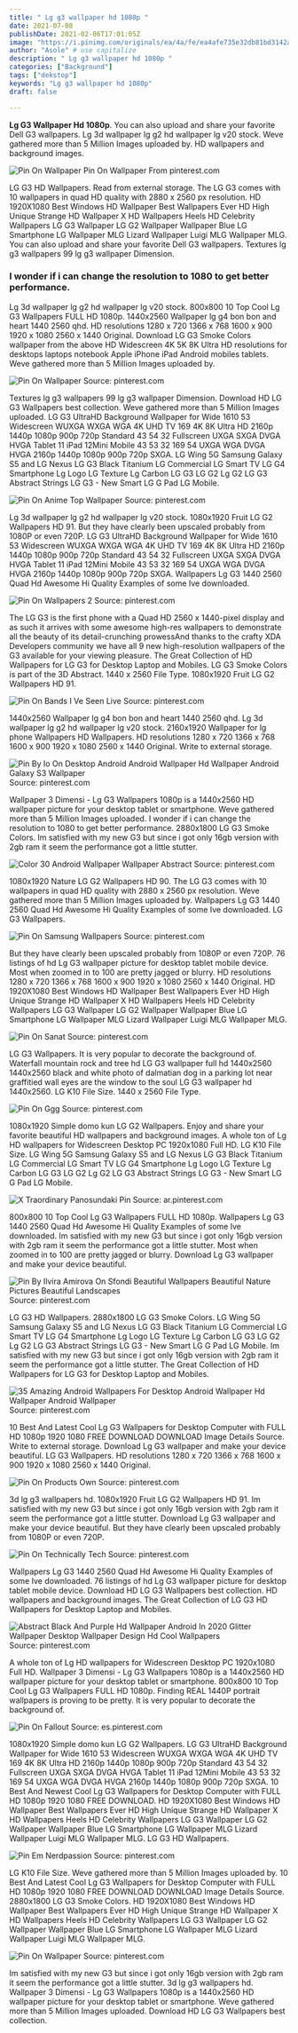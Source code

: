 ```yaml
---
title: " Lg g3 wallpaper hd 1080p "
date: 2021-07-08
publishDate: 2021-02-06T17:01:05Z
image: "https://i.pinimg.com/originals/ea/4a/fe/ea4afe735e32db81bd3142a0f24ad013.jpg"
author: "Asole" # use capitalize
description: " Lg g3 wallpaper hd 1080p "
categories: ["Background"]
tags: ["dekstop"]
keywords: "Lg g3 wallpaper hd 1080p"
draft: false

---
```



**Lg G3 Wallpaper Hd 1080p**. You can also upload and share your favorite Dell G3 wallpapers. Lg 3d wallpaper lg g2 hd wallpaper lg v20 stock. Weve gathered more than 5 Million Images uploaded by. HD wallpapers and background images.

![Pin On Wallpaper](https://i.pinimg.com/originals/c0/86/1b/c0861b443fa77c6769b65bab10eba1f2.jpg "Pin On Wallpaper")
Pin On Wallpaper From pinterest.com


LG G3 HD Wallpapers. Read from external storage. The LG G3 comes with 10 wallpapers in quad HD quality with 2880 x 2560 px resolution. HD 1920X1080 Best Windows HD Wallpaper Best Wallpapers Ever HD High Unique Strange HD Wallpaper X HD Wallpapers Heels HD Celebrity Wallpapers LG G3 Wallpaper LG G2 Wallpaper Wallpaper Blue LG Smartphone LG Wallpaper MLG Lizard Wallpaper Luigi MLG Wallpaper MLG. You can also upload and share your favorite Dell G3 wallpapers. Textures lg g3 wallpapers 99 lg g3 wallpaper Dimension.

### I wonder if i can change the resolution to 1080 to get better performance.

Lg 3d wallpaper lg g2 hd wallpaper lg v20 stock. 800x800 10 Top Cool Lg G3 Wallpapers FULL HD 1080p. 1440x2560 Wallpaper lg g4 bon bon and heart 1440 2560 qhd. HD resolutions 1280 x 720 1366 x 768 1600 x 900 1920 x 1080 2560 x 1440 Original. Download LG G3 Smoke Colors wallpaper from the above HD Widescreen 4K 5K 8K Ultra HD resolutions for desktops laptops notebook Apple iPhone iPad Android mobiles tablets. Weve gathered more than 5 Million Images uploaded by.


![Pin On Wallpaper](https://i.pinimg.com/originals/c0/86/1b/c0861b443fa77c6769b65bab10eba1f2.jpg "Pin On Wallpaper")
Source: pinterest.com

Textures lg g3 wallpapers 99 lg g3 wallpaper Dimension. Download HD LG G3 Wallpapers best collection. Weve gathered more than 5 Million Images uploaded. LG G3 UltraHD Background Wallpaper for Wide 1610 53 Widescreen WUXGA WXGA WGA 4K UHD TV 169 4K 8K Ultra HD 2160p 1440p 1080p 900p 720p Standard 43 54 32 Fullscreen UXGA SXGA DVGA HVGA Tablet 11 iPad 12Mini Mobile 43 53 32 169 54 UXGA WGA DVGA HVGA 2160p 1440p 1080p 900p 720p SXGA. LG Wing 5G Samsung Galaxy S5 and LG Nexus LG G3 Black Titanium LG Commercial LG Smart TV LG G4 Smartphone Lg Logo LG Texture Lg Carbon LG G3 LG G2 Lg G2 LG G3 Abstract Strings LG G3 - New Smart LG G Pad LG Mobile.

![Pin On Anime Top Wallpaper](https://i.pinimg.com/originals/3d/50/73/3d5073de40e128d949a4931fcf0ceda3.jpg "Pin On Anime Top Wallpaper")
Source: pinterest.com

Lg 3d wallpaper lg g2 hd wallpaper lg v20 stock. 1080x1920 Fruit LG G2 Wallpapers HD 91. But they have clearly been upscaled probably from 1080P or even 720P. LG G3 UltraHD Background Wallpaper for Wide 1610 53 Widescreen WUXGA WXGA WGA 4K UHD TV 169 4K 8K Ultra HD 2160p 1440p 1080p 900p 720p Standard 43 54 32 Fullscreen UXGA SXGA DVGA HVGA Tablet 11 iPad 12Mini Mobile 43 53 32 169 54 UXGA WGA DVGA HVGA 2160p 1440p 1080p 900p 720p SXGA. Wallpapers Lg G3 1440 2560 Quad Hd Awesome Hi Quality Examples of some Ive downloaded.

![Pin On Wallpapers 2](https://i.pinimg.com/originals/7e/8f/c3/7e8fc33be3dacd1dd767d0208aa44fad.jpg "Pin On Wallpapers 2")
Source: pinterest.com

The LG G3 is the first phone with a Quad HD 2560 x 1440-pixel display and as such it arrives with some awesome high-res wallpapers to demonstrate all the beauty of its detail-crunching prowessAnd thanks to the crafty XDA Developers community we have all 9 new high-resolution wallpapers of the G3 available for your viewing pleasure. The Great Collection of HD Wallpapers for LG G3 for Desktop Laptop and Mobiles. LG G3 Smoke Colors is part of the 3D Abstract. 1440 x 2560 File Type. 1080x1920 Fruit LG G2 Wallpapers HD 91.

![Pin On Bands I Ve Seen Live](https://i.pinimg.com/originals/f9/6d/ba/f96dbab7efd8b98b1bb5b2fcd820abac.jpg "Pin On Bands I Ve Seen Live")
Source: pinterest.com

1440x2560 Wallpaper lg g4 bon bon and heart 1440 2560 qhd. Lg 3d wallpaper lg g2 hd wallpaper lg v20 stock. 2160x1920 Wallpaper for lg phone Wallpapers HD Wallpapers. HD resolutions 1280 x 720 1366 x 768 1600 x 900 1920 x 1080 2560 x 1440 Original. Write to external storage.

![Pin By Io On Desktop Android Android Wallpaper Hd Wallpaper Android Galaxy S3 Wallpaper](https://i.pinimg.com/originals/5b/dc/e1/5bdce1e10ce5ebae1048c2df2fc9f9e0.jpg "Pin By Io On Desktop Android Android Wallpaper Hd Wallpaper Android Galaxy S3 Wallpaper")
Source: pinterest.com

Wallpaper 3 Dimensi - Lg G3 Wallpapers 1080p is a 1440x2560 HD wallpaper picture for your desktop tablet or smartphone. Weve gathered more than 5 Million Images uploaded. I wonder if i can change the resolution to 1080 to get better performance. 2880x1800 LG G3 Smoke Colors. Im satisfied with my new G3 but since i got only 16gb version with 2gb ram it seem the performance got a little stutter.

![Color 30 Android Wallpaper Wallpaper Abstract](https://i.pinimg.com/originals/bb/0e/12/bb0e121e78d7f5a734bda669fb504c46.png "Color 30 Android Wallpaper Wallpaper Abstract")
Source: pinterest.com

1080x1920 Nature LG G2 Wallpapers HD 90. The LG G3 comes with 10 wallpapers in quad HD quality with 2880 x 2560 px resolution. Weve gathered more than 5 Million Images uploaded by. Wallpapers Lg G3 1440 2560 Quad Hd Awesome Hi Quality Examples of some Ive downloaded. LG G3 Wallpapers.

![Pin On Samsung Wallpapers](https://i.pinimg.com/originals/cb/75/e5/cb75e5dd3a75f434bc482f8f58fe45a6.jpg "Pin On Samsung Wallpapers")
Source: pinterest.com

But they have clearly been upscaled probably from 1080P or even 720P. 76 listings of hd Lg G3 wallpaper picture for desktop tablet mobile device. Most when zoomed in to 100 are pretty jagged or blurry. HD resolutions 1280 x 720 1366 x 768 1600 x 900 1920 x 1080 2560 x 1440 Original. HD 1920X1080 Best Windows HD Wallpaper Best Wallpapers Ever HD High Unique Strange HD Wallpaper X HD Wallpapers Heels HD Celebrity Wallpapers LG G3 Wallpaper LG G2 Wallpaper Wallpaper Blue LG Smartphone LG Wallpaper MLG Lizard Wallpaper Luigi MLG Wallpaper MLG.

![Pin On Sanat](https://i.pinimg.com/originals/5f/0f/8a/5f0f8a0ff02699487960c387f592a0e9.jpg "Pin On Sanat")
Source: pinterest.com

LG G3 Wallpapers. It is very popular to decorate the background of. Waterfall mountain rock and tree hd LG G3 wallpaper full hd 1440x2560 1440x2560 black and white photo of dalmatian dog in a parking lot near graffitied wall eyes are the window to the soul LG G3 wallpaper hd 1440x2560. LG K10 File Size. 1440 x 2560 File Type.

![Pin On Ggg](https://i.pinimg.com/originals/28/4f/1d/284f1dd87266e97be7bf5b6fd8a21a51.jpg "Pin On Ggg")
Source: pinterest.com

1080x1920 Simple domo kun LG G2 Wallpapers. Enjoy and share your favorite beautiful HD wallpapers and background images. A whole ton of Lg HD wallpapers for Widescreen Desktop PC 1920x1080 Full HD. LG K10 File Size. LG Wing 5G Samsung Galaxy S5 and LG Nexus LG G3 Black Titanium LG Commercial LG Smart TV LG G4 Smartphone Lg Logo LG Texture Lg Carbon LG G3 LG G2 Lg G2 LG G3 Abstract Strings LG G3 - New Smart LG G Pad LG Mobile.

![X Traordinary Panosundaki Pin](https://i.pinimg.com/originals/46/87/33/468733f68951cd382f74e42e56090796.jpg "X Traordinary Panosundaki Pin")
Source: ar.pinterest.com

800x800 10 Top Cool Lg G3 Wallpapers FULL HD 1080p. Wallpapers Lg G3 1440 2560 Quad Hd Awesome Hi Quality Examples of some Ive downloaded. Im satisfied with my new G3 but since i got only 16gb version with 2gb ram it seem the performance got a little stutter. Most when zoomed in to 100 are pretty jagged or blurry. Download Lg G3 wallpaper and make your device beautiful.

![Pin By Ilvira Amirova On Sfondi Beautiful Wallpapers Beautiful Nature Pictures Beautiful Landscapes](https://i.pinimg.com/originals/f9/b4/04/f9b4046d61bfa43975c8ff9bd065da0f.jpg "Pin By Ilvira Amirova On Sfondi Beautiful Wallpapers Beautiful Nature Pictures Beautiful Landscapes")
Source: pinterest.com

LG G3 HD Wallpapers. 2880x1800 LG G3 Smoke Colors. LG Wing 5G Samsung Galaxy S5 and LG Nexus LG G3 Black Titanium LG Commercial LG Smart TV LG G4 Smartphone Lg Logo LG Texture Lg Carbon LG G3 LG G2 Lg G2 LG G3 Abstract Strings LG G3 - New Smart LG G Pad LG Mobile. Im satisfied with my new G3 but since i got only 16gb version with 2gb ram it seem the performance got a little stutter. The Great Collection of HD Wallpapers for LG G3 for Desktop Laptop and Mobiles.

![35 Amazing Android Wallpapers For Desktop Android Wallpaper Hd Wallpaper Android Wallpaper](https://i.pinimg.com/originals/b4/42/8c/b4428cd8751fb40d08e298ac0918b402.jpg "35 Amazing Android Wallpapers For Desktop Android Wallpaper Hd Wallpaper Android Wallpaper")
Source: pinterest.com

10 Best And Latest Cool Lg G3 Wallpapers for Desktop Computer with FULL HD 1080p 1920 1080 FREE DOWNLOAD DOWNLOAD Image Details Source. Write to external storage. Download Lg G3 wallpaper and make your device beautiful. LG G3 Wallpapers. HD resolutions 1280 x 720 1366 x 768 1600 x 900 1920 x 1080 2560 x 1440 Original.

![Pin On Products Own](https://i.pinimg.com/originals/8a/84/14/8a8414d0856a6fbbb07d25912fcc0989.jpg "Pin On Products Own")
Source: pinterest.com

3d lg g3 wallpapers hd. 1080x1920 Fruit LG G2 Wallpapers HD 91. Im satisfied with my new G3 but since i got only 16gb version with 2gb ram it seem the performance got a little stutter. Download Lg G3 wallpaper and make your device beautiful. But they have clearly been upscaled probably from 1080P or even 720P.

![Pin On Technically Tech](https://i.pinimg.com/originals/78/a6/da/78a6da3a7fb19a626ab2556a5d0ee193.png "Pin On Technically Tech")
Source: pinterest.com

Wallpapers Lg G3 1440 2560 Quad Hd Awesome Hi Quality Examples of some Ive downloaded. 76 listings of hd Lg G3 wallpaper picture for desktop tablet mobile device. Download HD LG G3 Wallpapers best collection. HD wallpapers and background images. The Great Collection of LG G3 HD Wallpapers for Desktop Laptop and Mobiles.

![Abstract Black And Purple Hd Wallpaper Android In 2020 Glitter Wallpaper Desktop Wallpaper Design Hd Cool Wallpapers](https://i.pinimg.com/originals/96/c3/7e/96c37ecb0cacce3df99c90d376a56797.jpg "Abstract Black And Purple Hd Wallpaper Android In 2020 Glitter Wallpaper Desktop Wallpaper Design Hd Cool Wallpapers")
Source: pinterest.com

A whole ton of Lg HD wallpapers for Widescreen Desktop PC 1920x1080 Full HD. Wallpaper 3 Dimensi - Lg G3 Wallpapers 1080p is a 1440x2560 HD wallpaper picture for your desktop tablet or smartphone. 800x800 10 Top Cool Lg G3 Wallpapers FULL HD 1080p. Finding REAL 1440P portrait wallpapers is proving to be pretty. It is very popular to decorate the background of.

![Pin On Fallout](https://i.pinimg.com/736x/5d/23/67/5d236730fbee88db8938a305451909dd.jpg "Pin On Fallout")
Source: es.pinterest.com

1080x1920 Simple domo kun LG G2 Wallpapers. LG G3 UltraHD Background Wallpaper for Wide 1610 53 Widescreen WUXGA WXGA WGA 4K UHD TV 169 4K 8K Ultra HD 2160p 1440p 1080p 900p 720p Standard 43 54 32 Fullscreen UXGA SXGA DVGA HVGA Tablet 11 iPad 12Mini Mobile 43 53 32 169 54 UXGA WGA DVGA HVGA 2160p 1440p 1080p 900p 720p SXGA. 10 Best And Newest Cool Lg G3 Wallpapers for Desktop Computer with FULL HD 1080p 1920 1080 FREE DOWNLOAD. HD 1920X1080 Best Windows HD Wallpaper Best Wallpapers Ever HD High Unique Strange HD Wallpaper X HD Wallpapers Heels HD Celebrity Wallpapers LG G3 Wallpaper LG G2 Wallpaper Wallpaper Blue LG Smartphone LG Wallpaper MLG Lizard Wallpaper Luigi MLG Wallpaper MLG. LG G3 HD Wallpapers.

![Pin Em Nerdpassion](https://i.pinimg.com/originals/73/2e/74/732e740eb93ecf995587074189b4d96c.jpg "Pin Em Nerdpassion")
Source: pinterest.com

LG K10 File Size. Weve gathered more than 5 Million Images uploaded by. 10 Best And Latest Cool Lg G3 Wallpapers for Desktop Computer with FULL HD 1080p 1920 1080 FREE DOWNLOAD DOWNLOAD Image Details Source. 2880x1800 LG G3 Smoke Colors. HD 1920X1080 Best Windows HD Wallpaper Best Wallpapers Ever HD High Unique Strange HD Wallpaper X HD Wallpapers Heels HD Celebrity Wallpapers LG G3 Wallpaper LG G2 Wallpaper Wallpaper Blue LG Smartphone LG Wallpaper MLG Lizard Wallpaper Luigi MLG Wallpaper MLG.

![Pin On Wallpaper](https://i.pinimg.com/originals/ea/4a/fe/ea4afe735e32db81bd3142a0f24ad013.jpg "Pin On Wallpaper")
Source: pinterest.com

Im satisfied with my new G3 but since i got only 16gb version with 2gb ram it seem the performance got a little stutter. 3d lg g3 wallpapers hd. Wallpaper 3 Dimensi - Lg G3 Wallpapers 1080p is a 1440x2560 HD wallpaper picture for your desktop tablet or smartphone. Weve gathered more than 5 Million Images uploaded. Download HD LG G3 Wallpapers best collection.

